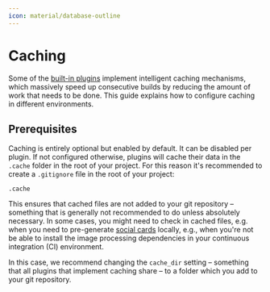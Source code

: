 ```yaml
---
icon: material/database-outline
---
```


# Caching

Some of the [built-in plugins] implement intelligent caching mechanisms, which
massively speed up consecutive builds by reducing the amount of work that needs
to be done. This guide explains how to configure caching in different
environments.

## Prerequisites

Caching is entirely optional but enabled by default. It can be disabled per
plugin. If not configured otherwise, plugins will cache their data in the
`.cache` folder in the root of your project. For this reason it's recommended
to create a `.gitignore` file in the root of your project:

``` title=".gitignore"
.cache
```

This ensures that cached files are not added to your git repository – something
that is generally not recommended to do unless absolutely necessary. In some
cases, you might need to check in cached files, e.g. when you need to
pre-generate [social cards] locally, e.g., when you're not be able to install
the image processing dependencies in your continuous integration (CI)
environment.

In this case, we recommend changing the `cache_dir` setting – something that all
plugins that implement caching share – to a folder which you add to your git
repository.

  [built-in plugins]: ../index.md
  [social cards]: ../../../documentation/setup/setting-up-social-cards.md
